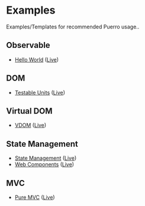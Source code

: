 # Examples

Examples/Templates for recommended Puerro usage..

## Observable
- [Hello World](observable/Observable.html) ([Live](https://robin-fhnw.github.io/IP5-Puerro/examples/observable/Observable.html))

## DOM
- [Testable Units](testable-units/index.html) ([Live](https://robin-fhnw.github.io/IP5-Puerro/examples/testable-units/index.html))

## Virtual DOM
- [VDOM](vdom/index.html) ([Live](https://robin-fhnw.github.io/IP5-Puerro/examples/vdom/index.html))

## State Management
- [State Management](state-management/index.html) ([Live](https://robin-fhnw.github.io/IP5-Puerro/examples/state-management/index.html))
- [Web Components](web-components/index.html) ([Live](https://robin-fhnw.github.io/IP5-Puerro/examples/web-components/index.html))

## MVC
- [Pure MVC](pure-mvc/index.html) ([Live](https://robin-fhnw.github.io/IP5-Puerro/examples/pure-mvc/index.html))

